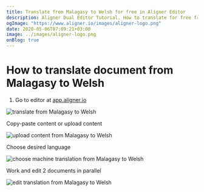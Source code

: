 ```yaml
---
title: Translate from Malagasy to Welsh for free in Aligner Editor
description: Aligner Dual Editor Tutorial. How to translate for free from Malagasy to Welsh. Aligner is multilingual document management platform. 
ogImage: "https://www.aligner.io/images/aligner-logo.png"
date: 2020-05-06T07:09:21+03:00
image: ../images/aligner-logo.png
onBlog: true
---
```


# How to translate document from Malagasy to Welsh

1. Go to editor at [app.aligner.io](https://app.aligner.io "Aligner App web page")

![translate from Malagasy to Welsh](../aligner-blank-editor.png "translate from Malagasy to Welsh")

Copy-paste content or upload content

![upload content from Malagasy to Welsh](../aligner-uploaded-document.png "upload content from Malagasy to Welsh")

Choose desired language

![choose machine translation from Malagasy to Welsh](../aligner-language-dropdown.png "choose machine translation from Malagasy to Welsh")

Work and edit 2 documents in parallel

![edit translation from Malagasy to Welsh](../aligner-double-sitded-editor.png "edit translation from Malagasy to Welsh")

